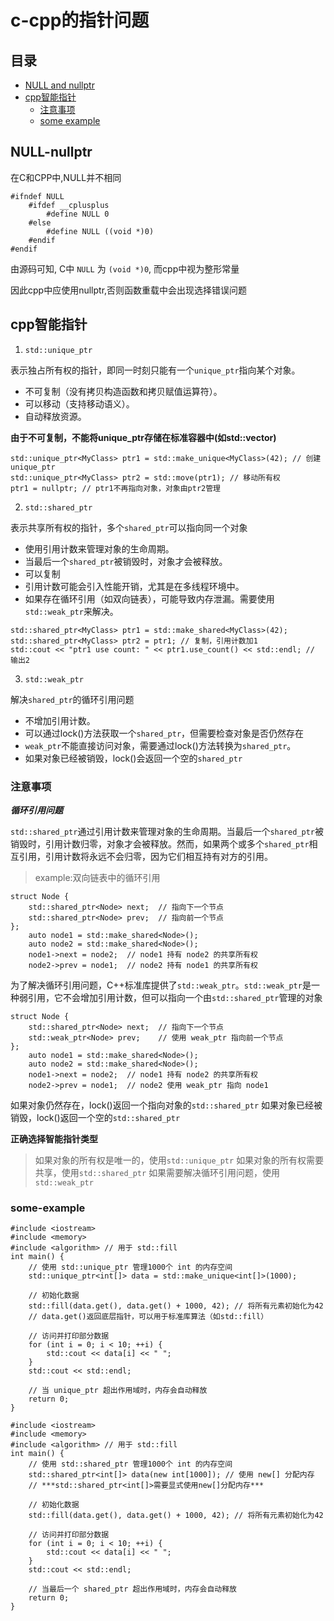 # c-cpp的指针问题

## 目录

- [NULL and nullptr](#NULL-nullptr)
- [cpp智能指针](#cpp智能指针)
  - [注意事项](#注意事项)
  - [some example](#some-example)

## NULL-nullptr

在C和CPP中,NULL并不相同

```
#ifndef NULL
	#ifdef __cplusplus
		#define NULL 0
	#else
		#define NULL ((void *)0)
	#endif
#endif
```

由源码可知, C中 `NULL` 为 `(void *)0`, 而cpp中视为整形常量

因此cpp中应使用nullptr,否则函数重载中会出现选择错误问题

## cpp智能指针

1. `std::unique_ptr`

表示独占所有权的指针，即同一时刻只能有一个`unique_ptr`指向某个对象。

 * 不可复制（没有拷贝构造函数和拷贝赋值运算符）。
 * 可以移动（支持移动语义）。
 * 自动释放资源。

**由于不可复制，不能将unique_ptr存储在标准容器中(如std::vector)**

```
std::unique_ptr<MyClass> ptr1 = std::make_unique<MyClass>(42); // 创建unique_ptr
std::unique_ptr<MyClass> ptr2 = std::move(ptr1); // 移动所有权
ptr1 = nullptr; // ptr1不再指向对象，对象由ptr2管理
```

2. `std::shared_ptr`

表示共享所有权的指针，多个`shared_ptr`可以指向同一个对象

 * 使用引用计数来管理对象的生命周期。
 * 当最后一个`shared_ptr`被销毁时，对象才会被释放。
 * 可以复制
 * 引用计数可能会引入性能开销，尤其是在多线程环境中。
 * 如果存在循环引用（如双向链表），可能导致内存泄漏。需要使用`std::weak_ptr`来解决。

```
std::shared_ptr<MyClass> ptr1 = std::make_shared<MyClass>(42);
std::shared_ptr<MyClass> ptr2 = ptr1; // 复制，引用计数加1
std::cout << "ptr1 use count: " << ptr1.use_count() << std::endl; // 输出2
```

3. `std::weak_ptr`

解决`shared_ptr`的循环引用问题

 * 不增加引用计数。
 * 可以通过lock()方法获取一个`shared_ptr`，但需要检查对象是否仍然存在
 * `weak_ptr`不能直接访问对象，需要通过lock()方法转换为`shared_ptr`。
 * 如果对象已经被销毁，lock()会返回一个空的`shared_ptr`

### 注意事项

***循环引用问题***

`std::shared_ptr`通过引用计数来管理对象的生命周期。当最后一个`shared_ptr`被销毁时，引用计数归零，对象才会被释放。然而，如果两个或多个`shared_ptr`相互引用，引用计数将永远不会归零，因为它们相互持有对方的引用。

> example:双向链表中的循环引用
```
struct Node {
    std::shared_ptr<Node> next;  // 指向下一个节点
    std::shared_ptr<Node> prev;  // 指向前一个节点
};
    auto node1 = std::make_shared<Node>();
    auto node2 = std::make_shared<Node>();
    node1->next = node2;  // node1 持有 node2 的共享所有权
    node2->prev = node1;  // node2 持有 node1 的共享所有权
```

为了解决循环引用问题，C++标准库提供了`std::weak_ptr`。`std::weak_ptr`是一种弱引用，它不会增加引用计数，但可以指向一个由`std::shared_ptr`管理的对象

```
struct Node {
    std::shared_ptr<Node> next;  // 指向下一个节点
    std::weak_ptr<Node> prev;    // 使用 weak_ptr 指向前一个节点
};
    auto node1 = std::make_shared<Node>();
    auto node2 = std::make_shared<Node>();
    node1->next = node2;  // node1 持有 node2 的共享所有权
    node2->prev = node1;  // node2 使用 weak_ptr 指向 node1
```

如果对象仍然存在，lock()返回一个指向对象的`std::shared_ptr` 如果对象已经被销毁，lock()返回一个空的`std::shared_ptr`


__正确选择智能指针类型__

> 如果对象的所有权是唯一的，使用`std::unique_ptr`
> 如果对象的所有权需要共享，使用`std::shared_ptr`
> 如果需要解决循环引用问题，使用`std::weak_ptr`

### some-example

```
#include <iostream>
#include <memory>
#include <algorithm> // 用于 std::fill
int main() {
    // 使用 std::unique_ptr 管理1000个 int 的内存空间
    std::unique_ptr<int[]> data = std::make_unique<int[]>(1000);

    // 初始化数据
    std::fill(data.get(), data.get() + 1000, 42); // 将所有元素初始化为42
	// data.get()返回底层指针，可以用于标准库算法（如std::fill）

    // 访问并打印部分数据
    for (int i = 0; i < 10; ++i) {
        std::cout << data[i] << " ";
    }
    std::cout << std::endl;

    // 当 unique_ptr 超出作用域时，内存会自动释放
    return 0;
}
```
```
#include <iostream>
#include <memory>
#include <algorithm> // 用于 std::fill
int main() {
    // 使用 std::shared_ptr 管理1000个 int 的内存空间
    std::shared_ptr<int[]> data(new int[1000]); // 使用 new[] 分配内存
	// ***std::shared_ptr<int[]>需要显式使用new[]分配内存***

    // 初始化数据
    std::fill(data.get(), data.get() + 1000, 42); // 将所有元素初始化为42

    // 访问并打印部分数据
    for (int i = 0; i < 10; ++i) {
        std::cout << data[i] << " ";
    }
    std::cout << std::endl;

    // 当最后一个 shared_ptr 超出作用域时，内存会自动释放
    return 0;
}
```
